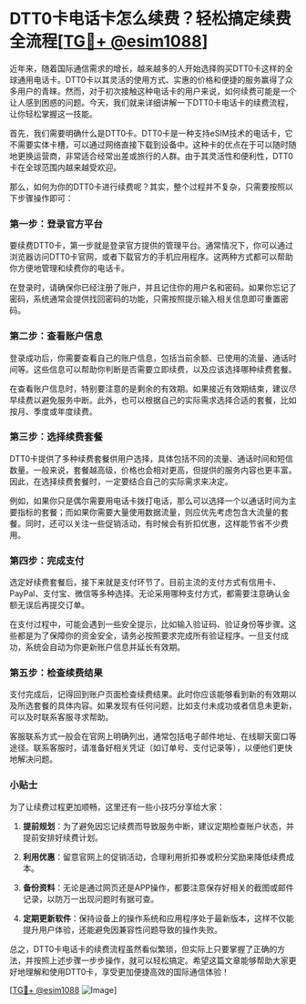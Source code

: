 # DTT0卡电话卡怎么续费？轻松搞定续费全流程[[TG💪+ @esim1088](https://t.me/s/esim1088)]

近年来，随着国际通信需求的增长，越来越多的人开始选择购买DTT0卡这样的全球通用电话卡。DTT0卡以其灵活的使用方式、实惠的价格和便捷的服务赢得了众多用户的青睐。然而，对于初次接触这种电话卡的用户来说，如何续费可能是一个让人感到困惑的问题。今天，我们就来详细讲解一下DTT0卡电话卡的续费流程，让你轻松掌握这一技能。

首先，我们需要明确什么是DTT0卡。DTT0卡是一种支持eSIM技术的电话卡，它不需要实体卡槽，可以通过网络直接下载到设备中。这种卡的优点在于可以随时随地更换运营商，非常适合经常出差或旅行的人群。由于其灵活性和便利性，DTT0卡在全球范围内越来越受欢迎。

那么，如何为你的DTT0卡进行续费呢？其实，整个过程并不复杂，只需要按照以下步骤操作即可：

### 第一步：登录官方平台

要续费DTT0卡，第一步就是登录官方提供的管理平台。通常情况下，你可以通过浏览器访问DTT0卡官网，或者下载官方的手机应用程序。这两种方式都可以帮助你方便地管理和续费你的电话卡。

在登录时，请确保你已经注册了账户，并且记住你的用户名和密码。如果你忘记了密码，系统通常会提供找回密码的功能，只需按照提示输入相关信息即可重置密码。

### 第二步：查看账户信息

登录成功后，你需要查看自己的账户信息，包括当前余额、已使用的流量、通话时间等。这些信息可以帮助你判断是否需要立即续费，以及应该选择哪种续费套餐。

在查看账户信息时，特别要注意的是剩余的有效期。如果接近有效期结束，建议尽早续费以避免服务中断。此外，也可以根据自己的实际需求选择合适的套餐，比如按月、季度或年度续费。

### 第三步：选择续费套餐

DTT0卡提供了多种续费套餐供用户选择，具体包括不同的流量、通话时间和短信数量。一般来说，套餐越高级，价格也会相对更高，但提供的服务内容也更丰富。因此，在选择续费套餐时，一定要结合自己的实际需求来决定。

例如，如果你只是偶尔需要用电话卡拨打电话，那么可以选择一个以通话时间为主要指标的套餐；而如果你需要大量使用数据流量，则应优先考虑包含大流量的套餐。同时，还可以关注一些促销活动，有时候会有折扣优惠，这样能节省不少费用。

### 第四步：完成支付

选定好续费套餐后，接下来就是支付环节了。目前主流的支付方式有信用卡、PayPal、支付宝、微信等多种选择。无论采用哪种支付方式，都需要注意确认金额无误后再提交订单。

在支付过程中，可能会遇到一些安全提示，比如输入验证码、验证身份等步骤。这些都是为了保障你的资金安全，请务必按照要求完成所有验证程序。一旦支付成功，系统会自动为你更新账户信息并延长有效期。

### 第五步：检查续费结果

支付完成后，记得回到账户页面检查续费结果。此时你应该能够看到新的有效期以及所选套餐的具体内容。如果发现有任何问题，比如支付未成功或者信息未更新，可以及时联系客服寻求帮助。

客服联系方式一般会在官网上明确列出，通常包括电子邮件地址、在线聊天窗口等途径。联系客服时，请准备好相关凭证（如订单号、支付记录等），以便他们更快地解决问题。

### 小贴士

为了让续费过程更加顺畅，这里还有一些小技巧分享给大家：

1. **提前规划**：为了避免因忘记续费而导致服务中断，建议定期检查账户状态，并提前安排好续费计划。
   
2. **利用优惠**：留意官网上的促销活动，合理利用折扣券或积分奖励来降低续费成本。
   
3. **备份资料**：无论是通过网页还是APP操作，都要注意保存好相关的截图或邮件记录，以防万一出现问题时有据可查。

4. **定期更新软件**：保持设备上的操作系统和应用程序处于最新版本，这样不仅能提升用户体验，还能避免因兼容性问题导致的操作失败。

总之，DTT0卡电话卡的续费流程虽然看似繁琐，但实际上只要掌握了正确的方法，并按照上述步骤一步步操作，就可以轻松搞定。希望这篇文章能够帮助大家更好地理解和使用DTT0卡，享受更加便捷高效的国际通信体验！

[[TG💪+ @esim1088](https://t.me/s/esim1088) ![Image](https://i.postimg.cc/4NQfJmqS/Snipaste-2025-05-13-00-14-12.png)]